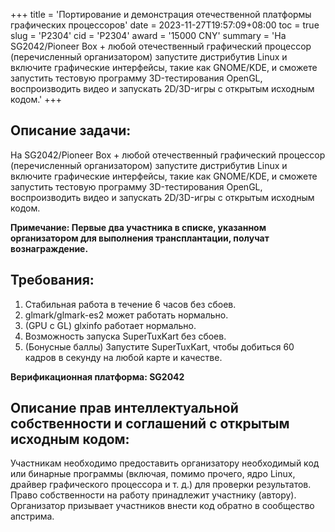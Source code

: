 +++
title = 'Портирование и демонстрация отечественной платформы графических процессоров'
date = 2023-11-27T19:57:09+08:00
toc = true
slug = 'P2304'
cid = 'P2304'
award = '15000 CNY'
summary = 'На SG2042/Pioneer Box + любой отечественный графический процессор (перечисленный организатором) запустите дистрибутив Linux и включите графические интерфейсы, такие как GNOME/KDE, и сможете запустить тестовую программу 3D-тестирования OpenGL, воспроизводить видео и запускать 2D/3D-игры с открытым исходным кодом.'
+++

## Описание задачи:

На SG2042/Pioneer Box + любой отечественный графический процессор (перечисленный организатором) запустите дистрибутив Linux и включите графические интерфейсы, такие как GNOME/KDE, и сможете запустить тестовую программу 3D-тестирования OpenGL, воспроизводить видео и запускать 2D/3D-игры с открытым исходным кодом.

**Примечание: Первые два участника в списке, указанном организатором для выполнения трансплантации, получат вознаграждение.**

## Требования:

1. Стабильная работа в течение 6 часов без сбоев.
2. glmark/glmark-es2 может работать нормально.
3. (GPU с GL) glxinfo работает нормально.
4. Возможность запуска SuperTuxKart без сбоев.
5. (Бонусные баллы) Запустите SuperTuxKart, чтобы добиться 60 кадров в секунду на любой карте и качестве.

**Верификационная платформа: SG2042**

## Описание прав интеллектуальной собственности и соглашений с открытым исходным кодом:

Участникам необходимо предоставить организатору необходимый код или бинарные программы (включая, помимо прочего, ядро Linux, драйвер графического процессора и т. д.) для проверки результатов. Право собственности на работу принадлежит участнику (автору). Организатор призывает участников внести код обратно в сообщество апстрима.